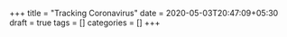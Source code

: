 +++
title = "Tracking Coronavirus"
date = 2020-05-03T20:47:09+05:30
draft = true
tags = []
categories = []
+++